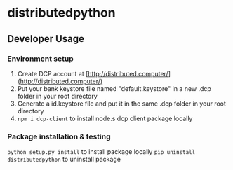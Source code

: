 # distributedpython

## Developer Usage

### Environment setup
1. Create DCP account at [http://distributed.computer/](http://distributed.computer/)
2. Put your bank keystore file named "default.keystore" in a new .dcp folder in your root directory
3. Generate a id.keystore file and put it in the same .dcp folder in your root directory
4. ```npm i dcp-client``` to install node.s dcp client package locally

### Package installation & testing
```python setup.py install``` to install package locally
```pip uninstall distributedpython``` to uninstall package